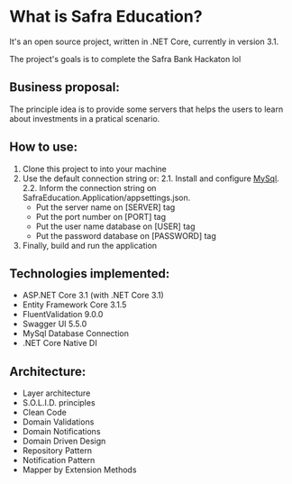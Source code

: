 # What is Safra Education?
It's an open source project, written in .NET Core, currently in version 3.1.

The project's goals is to complete the Safra Bank Hackaton lol

## Business proposal:
The principle idea is to provide some servers that helps the users to learn about investments in a pratical scenario.

## How to use:
1. Clone this project to into your machine
2. Use the default connection string or:
    2.1. Install and configure [MySql](https://dev.mysql.com/downloads/mysql/).
    2.2. Inform the connection string on SafraEducation.Application/appsettings.json.
    * Put the server name on [SERVER] tag
    * Put the port number on [PORT] tag
    * Put the user name database on [USER] tag
    * Put the password database on [PASSWORD] tag
4. Finally, build and run the application

## Technologies implemented:
* ASP.NET Core 3.1 (with .NET Core 3.1)
* Entity Framework Core 3.1.5
* FluentValidation 9.0.0
* Swagger UI 5.5.0
* MySql Database Connection
* .NET Core Native DI

## Architecture:
* Layer architecture
* S.O.L.I.D. principles
* Clean Code
* Domain Validations
* Domain Notifications
* Domain Driven Design
* Repository Pattern
* Notification Pattern
* Mapper by Extension Methods
